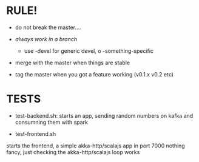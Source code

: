 # RULE!

- do not break the master....
- *always work in a branch*
  - use <you>-devel for generic devel, o <you>-something-specific
- merge with the master when things are stable

- tag the master when you got a feature working (v0.1.x v0.2 etc)


# TESTS

- test-backend.sh: starts an app,
sending random numbers  on kafka and consumning them with spark

- test-frontend.sh

starts the frontend, a simple akka-http/scalajs app in port 7000
nothing fancy, just checking the akka-http/scalajs loop works


